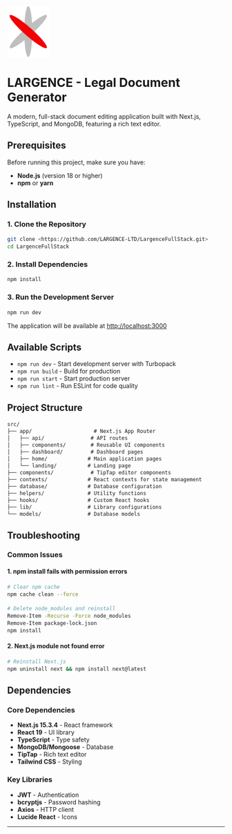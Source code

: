 ![Largence Logo](public/logo.png)

# LARGENCE - Legal Document Generator

A modern, full-stack document editing application built with Next.js, TypeScript, and MongoDB, featuring a rich text editor.


## Prerequisites

Before running this project, make sure you have:

- **Node.js** (version 18 or higher)
- **npm** or **yarn**

## Installation

### 1. Clone the Repository
```bash
git clone <https://github.com/LARGENCE-LTD/LargenceFullStack.git>
cd LargenceFullStack
```

### 2. Install Dependencies
```bash
npm install
```

### 3. Run the Development Server
```bash
npm run dev
```

The application will be available at [http://localhost:3000](http://localhost:3000)

## Available Scripts

- `npm run dev` - Start development server with Turbopack
- `npm run build` - Build for production
- `npm run start` - Start production server
- `npm run lint` - Run ESLint for code quality

## Project Structure

```
src/
├── app/                    # Next.js App Router
│   ├── api/               # API routes
│   ├── components/        # Reusable UI components
│   ├── dashboard/         # Dashboard pages
│   ├── home/             # Main application pages
│   └── landing/          # Landing page
├── components/            # TipTap editor components
├── contexts/             # React contexts for state management
├── database/             # Database configuration
├── helpers/              # Utility functions
├── hooks/                # Custom React hooks
├── lib/                  # Library configurations
└── models/               # Database models
```

## Troubleshooting

### Common Issues

#### 1. npm install fails with permission errors
```bash
# Clear npm cache
npm cache clean --force

# Delete node_modules and reinstall
Remove-Item -Recurse -Force node_modules
Remove-Item package-lock.json
npm install
```

#### 2. Next.js module not found error
```bash
# Reinstall Next.js
npm uninstall next && npm install next@latest
```

## Dependencies

### Core Dependencies
- **Next.js 15.3.4** - React framework
- **React 19** - UI library
- **TypeScript** - Type safety
- **MongoDB/Mongoose** - Database
- **TipTap** - Rich text editor
- **Tailwind CSS** - Styling

### Key Libraries
- **JWT** - Authentication
- **bcryptjs** - Password hashing
- **Axios** - HTTP client
- **Lucide React** - Icons


---